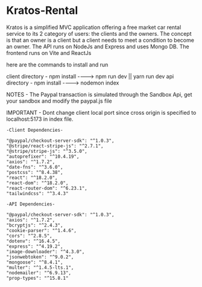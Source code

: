# Kratos-Rental

Kratos is a simplified MVC application offering a free market car rental service to its 2 category of users: the clients and the owners. The concept is that an owner is a client but a client needs to meet a condition to become an owner. The API runs on NodeJs and Express and uses Mongo DB. The frontend runs on Vite and ReactJs 


here are the commands to install and run

client directory - npm install ----> npm run dev || yarn run dev
api directory - npm install ----> nodemon index

NOTES - The Paypal transaction is simulated through the Sandbox Api, get your sandbox and modify the paypal.js file

IMPORTANT - Dont change client local port since cross origin is specified to localhost:5173 in index file.



    -Client Dependencies-

    "@paypal/checkout-server-sdk": "^1.0.3",
    "@stripe/react-stripe-js": "^2.7.1",
    "@stripe/stripe-js": "^3.5.0",
    "autoprefixer": "^10.4.19",
    "axios": "^1.7.2",
    "date-fns": "^3.6.0",
    "postcss": "^8.4.38",
    "react": "^18.2.0",
    "react-dom": "^18.2.0",
    "react-router-dom": "^6.23.1",
    "tailwindcss": "^3.4.3"

    -API Dependencies-

    "@paypal/checkout-server-sdk": "^1.0.3",
    "axios": "^1.7.2",
    "bcryptjs": "^2.4.3",
    "cookie-parser": "^1.4.6",
    "cors": "^2.8.5",
    "dotenv": "^16.4.5",
    "express": "^4.19.2",
    "image-downloader": "^4.3.0",
    "jsonwebtoken": "^9.0.2",
    "mongoose": "^8.4.1",
    "multer": "^1.4.5-lts.1",
    "nodemailer": "^6.9.13",
    "prop-types": "^15.8.1"
